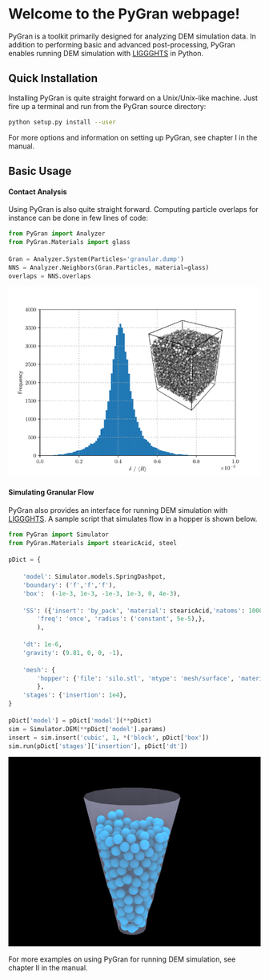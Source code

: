 # Welcome to the PyGran webpage!

PyGran is a toolkit primarily designed for analyzing DEM simulation data. In addition to performing basic and advanced post-processing, PyGran enables running DEM simulation with [LIGGGHTS](https://www.cfdem.com/liggghtsr-open-source-discrete-element-method-particle-simulation-code) in Python.

## Quick Installation
Installing PyGran is quite straight forward on a Unix/Unix-like machine. Just fire up a terminal and run from the PyGran source directory:

```bash
python setup.py install --user
```
For more options and information on setting up PyGran, see chapter I in the manual.

## Basic Usage
#### Contact Analysis
Using PyGran is also quite straight forward. Computing particle overlaps for instance can be done in few lines of code:

```python
from PyGran import Analyzer
from PyGran.Materials import glass

Gran = Analyzer.System(Particles='granular.dump')
NNS = Analyzer.Neighbors(Gran.Particles, material=glass)
overlaps = NNS.overlaps
```

<p style="text-align:center;"><img src="images/overlap-hist.png" width="600"></p>

#### Simulating Granular Flow
PyGran also provides an interface for running DEM simulation with [LIGGGHTS](https://www.cfdem.com/liggghtsr-open-source-discrete-element-method-particle-simulation-code). A sample script that simulates flow in a hopper is shown below.

```python
from PyGran import Simulator
from PyGran.Materials import stearicAcid, steel

pDict = {

	'model': Simulator.models.SpringDashpot,
	'boundary': ('f','f','f'),
	'box':  (-1e-3, 1e-3, -1e-3, 1e-3, 0, 4e-3),

	'SS': ({'insert': 'by_pack', 'material': stearicAcid,'natoms': 1000, \
		'freq': 'once', 'radius': ('constant', 5e-5),}, 
		),
		
	'dt': 1e-6,
	'gravity': (9.81, 0, 0, -1),

	'mesh': {
		'hopper': {'file': 'silo.stl', 'mtype': 'mesh/surface', 'material': steel},
		},
	'stages': {'insertion': 1e4},
}

pDict['model'] = pDict['model'](**pDict)
sim = Simulator.DEM(**pDict['model'].params)
insert = sim.insert('cubic', 1, *('block', pDict['box'])
sim.run(pDict['stages']['insertion'], pDict['dt'])
```

<p style="text-align:center;"><img src="images/hopper.png" width="600"></p>

For more examples on using PyGran for running DEM simulation, see chapter II in the manual.

